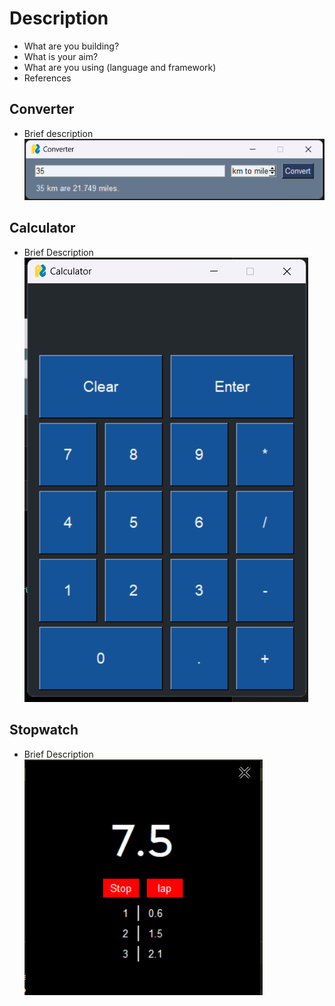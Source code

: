 # Description
- What are you building? 
- What is your aim?
- What are you using (language and framework)
- References

## Converter
- Brief description 
![Converter](/Media/Converter.png)
## Calculator
- Brief Description
![Calculator](/Media/Calculator.png)
## Stopwatch
- Brief Description
![Stopwatch](/Media/Stopwatch.png)
